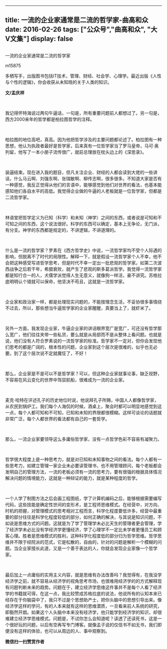 
---
title:   一流的企业家通常是二流的哲学家-曲高和众
date: 2016-02-26
tags: ["公众号","曲高和众", "大V文集"]
display: false
---


## 



一流的企业家通常是二流的哲学家




m15875




多栖写手，出版图书包括IT技术，管理、财经、社会学、心理学。最近出版《人性与个性的逻辑》，你会收获从未知晓的关于人类的知识。


**文/孟庆祥**

&nbsp;

我记得怀特海说过两句牛逼话，一句是，所有重要问题前人都想过了。另一句是，西方2000来年的哲学都是柏拉图哲学的注释。

&nbsp;

柏拉图的地位高吧，真高。因为他把哲学涉及的主要问题都论述了。柏拉图有一种思想，他认为执政者最好是哲学家，后来真有一位哲学家当了罗马皇帝，马可·奥列留，他写了一本小册子流传很广，就前总理放在枕头边上的《深思录》。

&nbsp;

装逼结束。现在进入我的题目，但凡关注企业、财经的人都会读到大佬的一些讲话，什么马云啊、刘强东啊、张瑞敏啊、柳传志啊，很多很多。不知道大家是否有一种感觉，我反正觉得从他们的言语中，能够感觉到他们对世界的看法，也基本能感知他们各自水平的高低。我觉得企业做的牛逼的人老板就是一位哲学家，但都是二流哲学家。

&nbsp;

林语堂把哲学定义为已知（科学）和未知（神学）之间的东西，或者说是可知和不可知之间的东西，这个说法很好。科学的东西可以确定，基本上无争论，无门派，有分支。神学的东西都是规定的，不讲逻辑，不讲道理的。

&nbsp;

什么是一流的哲学家？罗素在《西方哲学史》中说，一流哲学家均不受个人际遇的影响，但脱离不了时代的局限性。解释一下，就是假设一流哲学家个人不幸，他不会把这种感受写进哲学思考，但是时代不幸一定出一批悲观的哲学家。如第二次波西战争之后若干年，希腊衰败，就产生了悲观的斯多葛派哲学。我觉得一流哲学家都是知行合一的人，犬儒学派觉得人生无意义，就像狗一样活，豪不讲究。苏格拉底明明认个错就可以保命，他坚决不苟且，这就是一流哲学家。

&nbsp;

企业家和政治家一样，都是处理现实问题的，不能按理念生活，不妥协很多事情绕不过去，所以，那些想当牛逼哲学家的企业家醒醒，真要当上了，就虾米了。

&nbsp;

另外一方面，我发现企业家，牛逼企业家的讲话眼界宽广是宽广，可还没有哲学那么宽广，他们往往夹带一些私货，要么就是从局部而不是从整体上看问题。也就是说，他们没有人符合罗素说的一流哲学家的标准。哲学家不一定对，但你会发现他们思考的都是广阔的，根本性的问题，企业家到这个层次是很难的，似乎也无必要。到了这个层次说不定就魔怔了，不好！

&nbsp;

那么，企业家是不是可以不是哲学家？可以，但这种企业家就事论事，缺乏视野，不容易在风云变化的世界中驾驭航船，很难成为一流的企业家。

&nbsp;

麦克·哈特在评述孔子的历史地位时说，他说拜孔子所赐，中国人人都像哲学家，从农民到锅炉工。我们每个人海侃的时候，酒桌上，聚会时都可以明显地感觉到这一点，每个人都可知和不可知，已知和未知的界限都很模糊。这样可谈论的话题就非常广泛，每个人都世界的看法都有自己的一套哲学。

&nbsp;

那么，一流企业家要领导这么多庸俗哲学家，没有一点哲学色彩不容易有凝聚力。

&nbsp;

哲学很大程度上是一种思考力，就是对已知和未知事物之间的看法。每个人都有一些思考力，如建立管理一家企业未必要读管理书，也不用管理顾问，每个老板都会发明自己的管理方法，一流的老板必须有一流的思考力，要有很强的根据具体情况解决问题的情境能力，这就是一种辩证的能力，就是某种程度的哲学。

&nbsp;

一个人学了制图方法之后会画工程图纸，学了计算机编码之后，能够根据需要编写代码，这些技能是确定性世间的变形术，是工程师思维模式。在经营中，对方向、时机的把握，对管理模式的思考相对工程而言，科学化程度要低许多，经营中最重要的部分往往是科学化程度较低的部分，如何正确的解决，与其说是知识问题，不如说是思维方式的问题。这就是为了学了管理学未必比天生的管理者更会管理，学了经济学未必比没有学经济学更懂经济，学了心理学不一定比未学者更懂员工和顾客心理。胜者是思维模式的胜利，这种科学化程度低的部分归为哲学思维。哲学思维并不限于经院派的范式，它是松散的，自由的，针对的问题是解析一个模糊的问题。当企业家擅长此道，又是一个善于表达的人，你就会发现企业家像一个哲学家。

&nbsp;

最后加上一点庸俗的实用主义内容，就是思维有办法改善吗？我觉得有，在我没学经济学之前，就不容易从经济学的视角思考市场，也很难用经济学的的方式解释现有问题判断未来的趋势。问题在于，建立经济学思维这件事并不是每个人看了经济学的书籍就可得，在这一点，我比较赞成苏格拉底的说法，他说所有的认知本来已经存在于你脑袋中了，我只不过是个思想助产士，把你头脑中的思想引导出来。像经济学这样的学问，有的人本来就有这样的思维潜质，一旦看来前人系统的研究，即豁然开朗。如果这个人头脑中本来没有经济学，他只能学到经济学的知识，却很难建立经济学思维模式。问题是，不试你怎么会知道呢？读透了还读死书，这是一个很好玩的问题，以后有空再写专门博客。就像孟子说的仅信书不如无书，我们即便没有这样的体验，也可以从周边的人、事中观察到。








**微信扫一扫赞赏作者**














